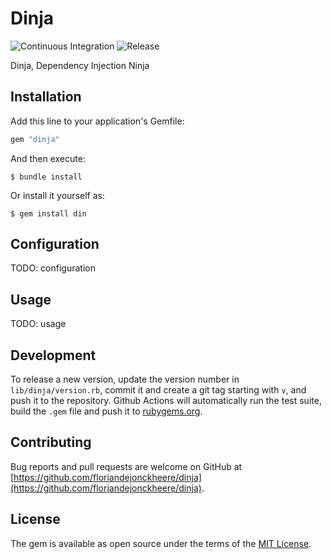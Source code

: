# Dinja

![Continuous Integration](https://github.com/floriandejonckheere/dinja/workflows/Continuous%20Integration/badge.svg)
![Release](https://img.shields.io/github/v/release/floriandejonckheere/dinja?label=Latest%20release)

Dinja, Dependency Injection Ninja

## Installation

Add this line to your application's Gemfile:

```ruby
gem "dinja"
```

And then execute:

    $ bundle install

Or install it yourself as:

    $ gem install din

## Configuration

TODO: configuration

## Usage

TODO: usage

## Development

To release a new version, update the version number in `lib/dinja/version.rb`, commit it and create a git tag starting with `v`, and push it to the repository.
Github Actions will automatically run the test suite, build the `.gem` file and push it to [rubygems.org](https://rubygems.org).

## Contributing

Bug reports and pull requests are welcome on GitHub at [https://github.com/floriandejonckheere/dinja](https://github.com/floriandejonckheere/dinja). 

## License

The gem is available as open source under the terms of the [MIT License](https://opensource.org/licenses/MIT).
